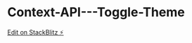 # Context-API---Toggle-Theme

[Edit on StackBlitz ⚡️](https://stackblitz.com/edit/vitejs-vite-1mopcd)